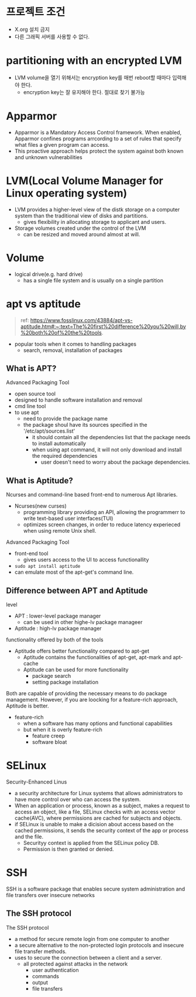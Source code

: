 # 프로젝트 조건

- X.org 설치 금지
- 다른 그래픽 서버를 사용할 수 없다.

# partitioning with an encrypted LVM
- LVM volume을 열기 위해서는 encryption key를 매번 reboot할 때마다 입력해야 한다.
  - encryption key는 잘 유지해야 한다. 절대로 찾기 불가능

# Apparmor
- Apparmor is a Mandatory Access Control framework. When enabled, Apparmor confines programs arrcording to a set of rules that specify what files a given program can access.
- This proactive approach helps protect the system against both known and unknown vulnerabilities

# LVM(Local Volume Manager for Linux operating system)
- LVM provides a higher-level view of the distk storage on a computer system than the traditional view of disks and partitions.
  - gives flexibility in allocating storage to applicant and users.
- Storage volumes created under the control of the LVM 
  - can be resized and moved around almost at will.

# Volume
- logical drive(e.g. hard drive)
  - has a single file system and is usually on a single partition

# apt vs aptitude
>ref: https://www.fosslinux.com/43884/apt-vs-aptitude.htm#:~:text=The%20first%20difference%20you%20will,by%20both%20of%20the%20tools.

- popular tools when it comes to handling packages
  - search, removal, installation of packages

## What is APT?

Advanced Packaging Tool
- open source tool
- designed to handle software installation and removal
- cmd line tool
- to use apt
  - need to provide the package name
  - the package shoul have its sources specified in the '/etc/apt/sources.list'
    - it should contain all the dependencies list that the package needs to install automatically
    - when using apt command, it will not only download and install the required dependencies
      - user doesn't need to worry about the package dependencies.

## What is Aptitude?

Ncurses and command-line based front-end to numerous Apt libraries.
- Ncurses(new curses)
  - programming library providing an API, allowing the programmerr to write text-based user interfaces(TUI)
  - optimizes screen changes, in order to reduce latency experieced when using remote Unix shell.

Advanced Packaging Tool
- front-end tool
  - gives users access to the UI to access functionallity
- `sudo apt install aptitude`
- can emulate most of the apt-get's command line.

## Difference between APT and Aptitude

level
- APT : lower-level package manager
  - can be used in other highe-lv package manageer
- Aptitude : high-lv package manager

functionality offered by both of the tools
- Aptitude offers better functionality compared to apt-get
  - Aptitude contains the functionalities of apt-get, apt-mark and apt-cache
  - Aptitude can be used for more functionality
    - package search
    - setting package installation

Both are capable of providing the necessary means to do package management. However, if you are loocking for a feature-rich approach, Aptitude is better.
- feature-rich
  - when a software has many options and functional capabilities
  - but when it is overly feature-rich
    - feature creep
    - software bloat

# SELinux

Security-Enhanced Linus
- a security architecture for Linux systems that allows administrators to have more control over who can access the system.
- When an application or process, known as a subject, makes a request to access an object, like a file, SELinux checks with an access vector cache(AVC), where permissions are cached for subjects and objects.
- if SELinux is unable to make a dicision about access based on the cached permissions, it sends the security context of the app or process and the file.
  - Securityy context is applied from the SELinux policy DB.
  - Permission is then granted or denied.

# SSH 

SSH is a software package that enables secure system administration and file transfers over insecure networks

## The SSH protocol

The SSH protocol 
- a method for secure remote login from one computer to another
- a secure alternative to the non-protected login protocols and insecure file transfer methods.
- uses to secure the connection between a client and a server.
  - all protected against attacks in the network
    - user authentication
    - commands
    - output
    - file transfers


